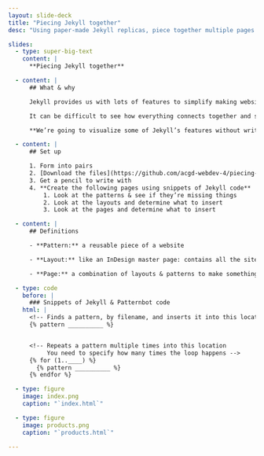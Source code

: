 ```yaml
---
layout: slide-deck
title: "Piecing Jekyll together"
desc: "Using paper-made Jekyll replicas, piece together multiple pages by using Jekyll-like functionality."

slides:
  - type: super-big-text
    content: |
      **Piecing Jekyll together**

  - content: |
      ## What & why

      Jekyll provides us with lots of features to simplify making website and reducing duplication.

      It can be difficult to see how everything connects together and see now to use all the available pieces.

      **We’re going to visualize some of Jekyll’s features without writing any code.**

  - content: |
      ## Set up

      1. Form into pairs
      2. [Download the files](https://github.com/acgd-webdev-4/piecing-jekyll-together/archive/master.zip)
      3. Get a pencil to write with
      4. **Create the following pages using snippets of Jekyll code**
          1. Look at the patterns & see if they’re missing things
          2. Look at the layouts and determine what to insert
          3. Look at the pages and determine what to insert

  - content: |
      ## Definitions

      - **Pattern:** a reusable piece of a website

      - **Layout:** like an InDesign master page: contains all the site’s common elements

      - **Page:** a combination of layouts & patterns to make something a user would see

  - type: code
    before: |
      ### Snippets of Jekyll & Patternbot code
    html: |
      <!-- Finds a pattern, by filename, and inserts it into this location -->
      {% pattern __________ %}


      <!-- Repeats a pattern multiple times into this location
           You need to specify how many times the loop happens -->
      {% for (1..____) %}
        {% pattern __________ %}
      {% endfor %}

  - type: figure
    image: index.png
    caption: "`index.html`"

  - type: figure
    image: products.png
    caption: "`products.html`"

---
```

